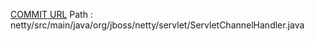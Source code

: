 [COMMIT URL](https://github.com/netty/netty/commit/ae004b5331c5c847c0b102c28587bf14d0af05c0)
Path : netty/src/main/java/org/jboss/netty/servlet/ServletChannelHandler.java